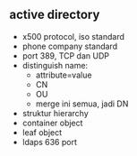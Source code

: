 ## active directory
- x500 protocol, iso standard
- phone company standard
- port 389, TCP dan UDP
- distinguish name:
    - attribute=value
    - CN
    - OU
    - merge ini semua, jadi DN
- struktur hierarchy
- container object
- leaf object
- ldaps 636 port

